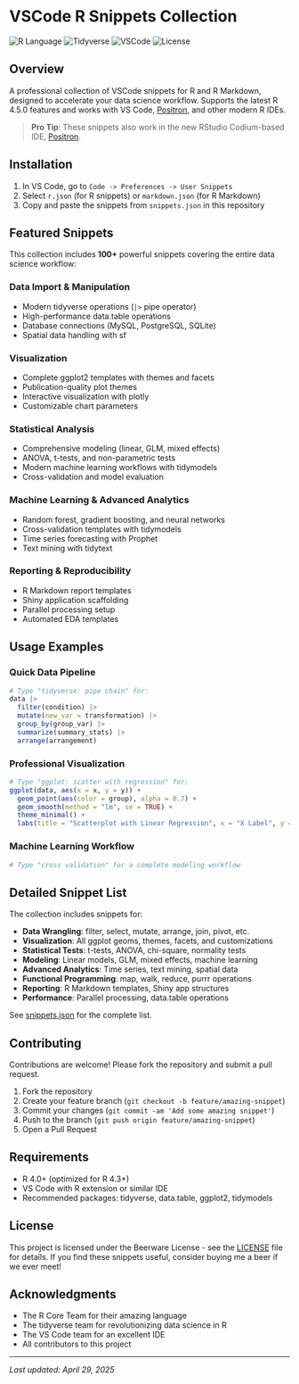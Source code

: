 # VSCode R Snippets Collection

![R Language](https://img.shields.io/badge/R-v4.3%2B-blue)
![Tidyverse](https://img.shields.io/badge/Tidyverse-Latest-blue)
![VSCode](https://img.shields.io/badge/VSCode-Compatible-brightgreen)
![License](https://img.shields.io/badge/license-Beerware-yellow)

## Overview

A professional collection of VSCode snippets for R and R Markdown, designed to accelerate your data science workflow. Supports the latest R 4.5.0 features and works with VS Code, [Positron](https://github.com/posit-dev/positron), and other modern R IDEs.

> **Pro Tip**: These snippets also work in the new RStudio Codium-based IDE, [Positron](https://github.com/posit-dev/positron).

## Installation

1. In VS Code, go to `Code -> Preferences -> User Snippets`
2. Select `r.json` (for R snippets) or `markdown.json` (for R Markdown)
3. Copy and paste the snippets from `snippets.json` in this repository

## Featured Snippets

This collection includes **100+** powerful snippets covering the entire data science workflow:

### Data Import & Manipulation

- Modern tidyverse operations (`|>` pipe operator)
- High-performance data.table operations
- Database connections (MySQL, PostgreSQL, SQLite)
- Spatial data handling with sf

### Visualization

- Complete ggplot2 templates with themes and facets
- Publication-quality plot themes
- Interactive visualization with plotly
- Customizable chart parameters

### Statistical Analysis

- Comprehensive modeling (linear, GLM, mixed effects)
- ANOVA, t-tests, and non-parametric tests
- Modern machine learning workflows with tidymodels
- Cross-validation and model evaluation

### Machine Learning & Advanced Analytics

- Random forest, gradient boosting, and neural networks
- Cross-validation templates with tidymodels
- Time series forecasting with Prophet
- Text mining with tidytext

### Reporting & Reproducibility

- R Markdown report templates
- Shiny application scaffolding
- Parallel processing setup
- Automated EDA templates

## Usage Examples

### Quick Data Pipeline

```r
# Type "tidyverse: pipe chain" for:
data |>
  filter(condition) |>
  mutate(new_var = transformation) |>
  group_by(group_var) |>
  summarize(summary_stats) |>
  arrange(arrangement)
```

### Professional Visualization

```r
# Type "ggplot: scatter with regression" for:
ggplot(data, aes(x = x, y = y)) +
  geom_point(aes(color = group), alpha = 0.7) +
  geom_smooth(method = "lm", se = TRUE) +
  theme_minimal() +
  labs(title = "Scatterplot with Linear Regression", x = "X Label", y = "Y Label")
```

### Machine Learning Workflow

```r
# Type "cross validation" for a complete modeling workflow
```

## Detailed Snippet List

The collection includes snippets for:

- **Data Wrangling**: filter, select, mutate, arrange, join, pivot, etc.
- **Visualization**: All ggplot geoms, themes, facets, and customizations
- **Statistical Tests**: t-tests, ANOVA, chi-square, normality tests
- **Modeling**: Linear models, GLM, mixed effects, machine learning
- **Advanced Analytics**: Time series, text mining, spatial data
- **Functional Programming**: map, walk, reduce, purrr operations
- **Reporting**: R Markdown templates, Shiny app structures
- **Performance**: Parallel processing, data.table operations

See [snippets.json](./snippets.json) for the complete list.

## Contributing

Contributions are welcome! Please fork the repository and submit a pull request.

1. Fork the repository
2. Create your feature branch (`git checkout -b feature/amazing-snippet`)
3. Commit your changes (`git commit -am 'Add some amazing snippet'`)
4. Push to the branch (`git push origin feature/amazing-snippet`)
5. Open a Pull Request

## Requirements

- R 4.0+ (optimized for R 4.3+)
- VS Code with R extension or similar IDE
- Recommended packages: tidyverse, data.table, ggplot2, tidymodels

## License

This project is licensed under the Beerware License - see the [LICENSE](LICENSE) file for details. If you find these snippets useful, consider buying me a beer if we ever meet!

## Acknowledgments

- The R Core Team for their amazing language
- The tidyverse team for revolutionizing data science in R
- The VS Code team for an excellent IDE
- All contributors to this project

---

_Last updated: April 29, 2025_
